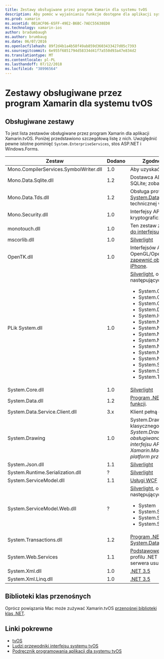 ```yaml
---
title: Zestawy obsługiwane przez program Xamarin dla systemu tvOS
description: Aby pomóc w wyjaśnianiu funkcje dostępne dla aplikacji systemu tvOS, ten dokument zawiera listę zestawów, obsługiwane przez program Xamarin do tworzenia aplikacji dla systemu tvOS.
ms.prod: xamarin
ms.assetid: 0B1ACF06-65FF-49E2-B6BC-7AEC55638ED8
ms.technology: xamarin-ios
author: bradumbaugh
ms.author: brumbaug
ms.date: 06/07/2016
ms.openlocfilehash: 89f2d4b1a4b58f49ab859d3603433427d05c7393
ms.sourcegitcommit: 6e955f6851794d58334d41f7a550d93a47e834d2
ms.translationtype: MT
ms.contentlocale: pl-PL
ms.lasthandoff: 07/12/2018
ms.locfileid: "38996564"
---
```

# <a name="assemblies-supported-by-xamarin-for-tvos"></a>Zestawy obsługiwane przez program Xamarin dla systemu tvOS

## <a name="supported-assemblies"></a>Obsługiwane zestawy

To jest lista zestawów obsługiwane przez program Xamarin dla aplikacji Xamarin.tvOS. Poniżej przedstawiono szczegółową listę z nich.  Uwzględnić pewne istotne pominięć `System.EnterpriseServices`, stos ASP.NET i Windows.Forms.

|Zestaw|Dodano|Zgodność z interfejsu API|
|---|---|---|
|Mono.CompilerServices.SymbolWriter.dll|1.0|Aby uzyskać twórcom kompilatorów.|
|Mono.Data.Sqlite.dll|1.2|Dostawca ADO.NET dla bazy danych SQLite; zobacz [ograniczenia](~/ios/data-cloud/system.data.md).|
|Mono.Data.Tds.dll|1.2|Obsługa protokołu TDS; używany do [System.Data.SqlClient](xref:System.Data.SqlClient) pomocy technicznej w ramach [System.Data](~/ios/data-cloud/system.data.md).|
|Mono.Security.dll|1.0|Interfejsy API usług kryptograficznych.|
|monotouch.dll|1.0|Ten zestaw zawiera [powiązania C# do interfejsu API CocoaTouch](https://docs.microsoft.com/dotnet/api/?view=xamarinios-10.8).|
|mscorlib.dll|1.0|[Silverlight](http://msdn.microsoft.com/library/cc838194(VS.95).aspx)|
|OpenTK.dll|1.0|Interfejsów API, obiektowo OpenGL/OpenAL [rozszerzone, aby zapewnić obsługę urządzenia iPhone](https://developer.xamarin.com/api/namespace/OpenGLES/).|
|PLik System.dll|1.0|[Silverlight](http://msdn.microsoft.com/library/cc838194(VS.95).aspx), oraz typów z następujących przestrzeni nazw: <ul><li>System.Collections.Specialized</li> <li>System.ComponentModel</li> <li>System.ComponentModel.Design</li> <li>System.Diagnostics</li> <li>System.IO.Compression</li> <li>System.Net</li> <li>System.Net.Cache</li> <li>System.Net.Mail</li> <li>System.Net.Mime</li> <li>System.Net.NetworkInformation</li> <li>System.Net.Security</li> <li>System.Net.Sockets</li> <li>System.Security.Authentication</li> <li>System.Security.Cryptography</li> <li>System.Timers</li></ul>|
|System.Core.dll|1.0|[Silverlight](http://msdn.microsoft.com/library/cc838194(VS.95).aspx)|
|System.Data.dll|1.2|[Program .NET 3.5](http://msdn.microsoft.com/library/ms229335.aspx), [z niektórych funkcji](~/ios/data-cloud/system.data.md).|
|System.Data.Service.Client.dll|3.x|Klient pełną oData.|
|System.Drawing|1.0|System.Drawing interfejs API — tylko klasycznego interfejsu API.<br />_System.Drawing nie jest obsługiwana w ujednoliconego interfejsu API dla platformy Xamarin.Mac .NET w wersji 4.5 lub platform przenośnych._|
|System.Json.dll|1.1|[Silverlight](http://msdn.microsoft.com/library/cc838194(VS.95).aspx)|
|System.Runtime.Serialization.dll|?|[Silverlight](http://msdn.microsoft.com/library/cc838194(VS.95).aspx)|
|System.ServiceModel.dll|1.1|[Usługi WCF](http://docs.xamarin.com/guides/cross-platform/application_fundamentals/introduction_to_web_services) stosu się w [Silverlight](http://msdn.microsoft.com/library/cc838194(VS.95).aspx)|
|System.ServiceModel.Web.dll|?|[Silverlight](http://msdn.microsoft.com/library/cc838194(VS.95).aspx), oraz typów z następujących przestrzeni nazw: <ul><li>System</li><li>System.ServiceModel.Channels</li><li>System.ServiceModel.Description</li><li>System.ServiceModel.Web</li></ul>|
|System.Transactions.dll|1.2|[Program .NET 3.5](http://msdn.microsoft.com/library/ms229335.aspx); wchodzi w skład [System.Data](https://docs.microsoft.com/xamarin/ios/data-cloud/system.data) pomocy technicznej.|
|System.Web.Services|1.1|[Podstawowe usługi sieci Web](http://docs.xamarin.com/guides/cross-platform/application_fundamentals/introduction_to_web_services) z profilu .NET 3.5, za pomocą funkcji serwera usunięte.|
|System.Xml.dll|1.0|[.NET 3.5](http://msdn.microsoft.com/library/ms229335.aspx)|
|System.Xml.Linq.dll|1.0|[.NET 3.5](http://msdn.microsoft.com/library/ms229335.aspx)|

<a name="Summary" />

## <a name="portable-class-libraries"></a>Biblioteki klas przenośnych

Oprócz powiązania Mac może zużywać Xamarin.tvOS [przenośnej biblioteki klas .NET](~/cross-platform/app-fundamentals/pcl.md).

## <a name="related-links"></a>Linki pokrewne

- [tvOS](https://developer.apple.com/tvos/)
- [Ludzi przewodniki interfejsu systemu tvOS](https://developer.apple.com/tvos/human-interface-guidelines/)
- [Podręcznik programowania aplikacji dla systemu tvOS](https://developer.apple.com/library/prerelease/tvos/documentation/General/Conceptual/AppleTV_PG/)
